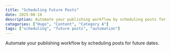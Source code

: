 ```yaml
---
title: "Scheduling Future Posts"
date: 2025-08-16
description: Automate your publishing workflow by scheduling posts for future dates.
categories: ["Hugo", "Content", "Category A"]
tags: ["scheduling", "future posts", "automation"]
---
```


Automate your publishing workflow by scheduling posts for future dates.